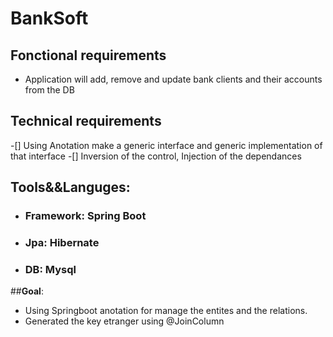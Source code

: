 # BankSoft

## Fonctional requirements
- Application will add, remove and update bank clients and their accounts from the DB

## Technical requirements
-[] Using Anotation make a generic interface and generic implementation of that interface 
-[] Inversion of the control, Injection of the dependances 

## Tools&&Languges:
- ### Framework: Spring Boot 
- ### Jpa: Hibernate
- ### DB: Mysql

##**Goal**:
- Using Springboot anotation for manage the entites and the relations. 
- Generated the key etranger using @JoinColumn 
